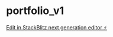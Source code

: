 # portfolio_v1

[Edit in StackBlitz next generation editor ⚡️](https://stackblitz.com/~/github.com/vvadlamudi3444/portfolio_v1)